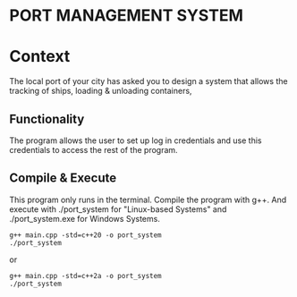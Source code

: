 # PORT MANAGEMENT SYSTEM
# Context
The local port of your city has asked you to design a system
that allows the tracking of ships, loading & unloading containers, 

## Functionality
The program allows the user to set up log in credentials and use
this credentials to access the rest of the program.

## Compile & Execute
This program only runs in the terminal. Compile the program with g++.
And execute with ./port_system for "Linux-based Systems" and 
./port_system.exe for Windows Systems. 
```
g++ main.cpp -std=c++20 -o port_system
./port_system
```
or 
```
g++ main.cpp -std=c++2a -o port_system
./port_system
```
